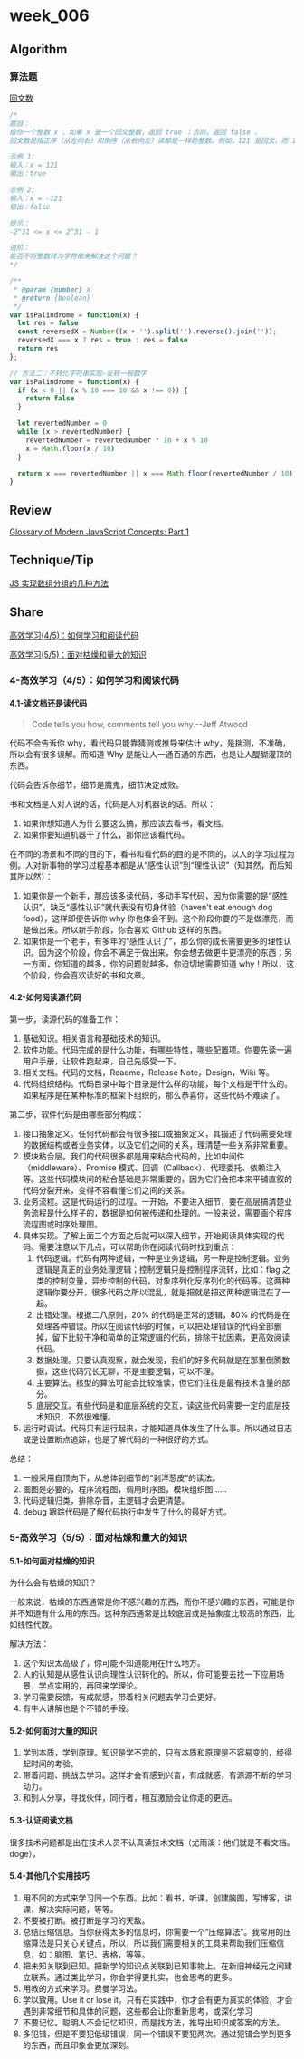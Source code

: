 # week_006

## Algorithm

### 算法题

[回文数](https://leetcode-cn.com/problems/palindrome-number/)

```js
/*
题目：
给你一个整数 x ，如果 x 是一个回文整数，返回 true ；否则，返回 false 。
回文数是指正序（从左向右）和倒序（从右向左）读都是一样的整数。例如，121 是回文，而 123 不是。

示例 1:
输入：x = 121
输出：true

示例 2:
输入：x = -121
输出：false

提示：
-2^31 <= x <= 2^31 - 1

进阶：
能否不将整数转为字符串来解决这个问题？
*/

/**
 * @param {number} x
 * @return {boolean}
 */
var isPalindrome = function(x) {
  let res = false
  const reversedX = Number((x + '').split('').reverse().join(''));
  reversedX === x ? res = true : res = false
  return res
};

// 方法二：不转化字符串实现-反转一般数字
var isPalindrome = function(x) {
  if (x < 0 || (x % 10 === 10 && x !== 0)) {
    return false
  }

  let revertedNumber = 0
  while (x > revertedNumber) {
    revertedNumber = revertedNumber * 10 + x % 10
    x = Math.floor(x / 10)
  }

  return x === revertedNumber || x === Math.floor(revertedNumber / 10)
}
```

## Review

[Glossary of Modern JavaScript Concepts: Part 1](https://cq036pgwqz.feishu.cn/docs/doccnq7Ao9t5yJCFqsnqWzbwZBg)

## Technique/Tip

[JS 实现数组分组的几种方法](https://cq036pgwqz.feishu.cn/docs/doccnEHyXgyghxMKSQHefKSitXb)

## Share

[高效学习(4/5)：如何学习和阅读代码](https://time.geekbang.org/column/article/14380?code=KHKYcoBU6vZa8nMglg7AWfDxxi3BWrz9INAzAY3umPk%3D)

[高效学习(5/5)：面对枯燥和量大的知识](https://time.geekbang.org/column/article/14389?code=KHKYcoBU6vZa8nMglg7AWfDxxi3BWrz9INAzAY3umPk%3D)

### 4-高效学习（4/5）：如何学习和阅读代码

#### 4.1-读文档还是读代码

> Code tells you how, comments tell you why.--Jeff Atwood

代码不会告诉你 why，看代码只能靠猜测或推导来估计 why，是揣测，不准确，所以会有很多误解。而知道 Why 是能让人一通百通的东西，也是让人醍醐灌顶的东西。

代码会告诉你细节，细节是魔鬼，细节决定成败。

书和文档是人对人说的话，代码是人对机器说的话。所以：

1. 如果你想知道人为什么要这么搞，那应该去看书，看文档。
2. 如果你要知道机器干了什么，那你应该看代码。

在不同的场景和不同的目的下，看书和看代码的目的是不同的，以人的学习过程为例。人对新事物的学习过程基本都是从“感性认识”到“理性认识”（知其然，而后知其所以然）：

1. 如果你是一个新手，那应该多读代码，多动手写代码，因为你需要的是“感性认识”，缺乏“感性认识”就代表没有切身体验（haven't eat enough dog food），这样即便告诉你 why 你也体会不到。这个阶段你要的不是做漂亮，而是做出来。所以新手阶段，你会喜欢 Github 这样的东西。
2. 如果你是一个老手，有多年的“感性认识了”，那么你的成长需要更多的理性认识。因为这个阶段，你会不满足于做出来，你会想去做更牛更漂亮的东西；另一方面，你知道的越多，你的问题就越多，你迫切地需要知道 why！所以，这个阶段，你会喜欢读好的书和文章。

#### 4.2-如何阅读源代码

第一步，读源代码的准备工作：

1. 基础知识。相关语言和基础技术的知识。
2. 软件功能。代码完成的是什么功能，有哪些特性，哪些配置项。你要先读一遍用户手册，让软件跑起来，自己先感受一下。
3. 相关文档。代码的文档，Readme，Release Note，Design，Wiki 等。
4. 代码组织结构。代码目录中每个目录是什么样的功能，每个文档是干什么的。如果程序是在某种标准的框架下组织的，那么恭喜你，这些代码不难读了。

第二步，软件代码是由哪些部分构成：

1. 接口抽象定义。任何代码都会有很多接口或抽象定义，其描述了代码需要处理的数据结构或者业务实体，以及它们之间的关系，理清楚一些关系非常重要。
2. 模块粘合层。我们的代码很多都是用来粘合代码的，比如中间件（middleware）、Promise 模式、回调（Callback）、代理委托、依赖注入等。这些代码模块间的粘合基础是非常重要的，因为它们会把本来平铺直叙的代码分裂开来，变得不容看懂它们之间的关系。
3. 业务流程。这是代码运行的过程。一开始，不要进入细节，要在高层搞清楚业务流程是什么样子的，数据是如何被传递和处理的。一般来说，需要画个程序流程图或时序处理图。
4. 具体实现。了解上面三个方面之后就可以深入细节，开始阅读具体实现的代码。需要注意以下几点，可以帮助你在阅读代码时找到重点：
   1. 代码逻辑。代码有两种逻辑，一种是业务逻辑，另一种是控制逻辑。业务逻辑是真正的业务处理逻辑；控制逻辑只是控制程序流转，比如：flag 之类的控制变量，异步控制的代码，对象序列化反序列化的代码等。这两种逻辑你要分开，很多代码之所以混乱，就是把就是把这两种逻辑混在了一起。
   2. 出错处理。根据二八原则，20% 的代码是正常的逻辑，80% 的代码是在处理各种错误。所以在阅读代码的时候，可以把处理错误的代码全部删掉，留下比较干净和简单的正常逻辑的代码，排除干扰因素，更高效阅读代码。
   3. 数据处理。只要认真观察，就会发现，我们的好多代码就是在那里倒腾数据，这些代码冗长无聊，不是主要逻辑，可以不理。
   4. 主要算法。核型的算法可能会比较难读，但它们往往是最有技术含量的部分。
   5. 底层交互。有些代码是和底层系统的交互，读这些代码需要一定的底层技术知识，不然很难懂。
5. 运行时调试。代码只有运行起来，才能知道具体发生了什么事。所以通过日志或是设置断点追踪，也是了解代码的一种很好的方式。

总结：

1. 一般采用自顶向下，从总体到细节的“剥洋葱皮”的读法。
2. 画图是必要的，程序流程图，调用时序图，模块组织图......
3. 代码逻辑归类，排除杂音，主逻辑才会更清楚。
4. debug 跟踪代码是了解代码执行中发生了什么的最好方式。

### 5-高效学习（5/5）：面对枯燥和量大的知识

#### 5.1-如何面对枯燥的知识

为什么会有枯燥的知识？

一般来说，枯燥的东西通常是你不感兴趣的东西，而你不感兴趣的东西，可能是你并不知道有什么用的东西。这种东西通常是比较底层或是抽象度比较高的东西，比如线性代数。

解决方法：

1. 这个知识太高级了，你可能不知道能用在什么地方。
2. 人的认知是从感性认识向理性认识转化的，所以，你可能要去找一下应用场景，学点实用的，再回来学理论。
3. 学习需要反馈，有成就感，带着相关问题去学习会更好。
4. 有牛人讲解也是个不错的手段。

#### 5.2-如何面对大量的知识

1. 学到本质，学到原理。知识是学不完的，只有本质和原理是不容易变的，经得起时间的考验。
2. 带着问题、挑战去学习。这样才会有感到兴奋，有成就感，有源源不断的学习动力。
3. 和别人分享，寻找伙伴，同行者，相互激励会让你走的更远。

#### 5.3-认证阅读文档

很多技术问题都是出在技术人员不认真读技术文档（尤雨溪：他们就是不看文档。doge）。

#### 5.4-其他几个实用技巧

1. 用不同的方式来学习同一个东西。比如：看书，听课，创建脑图，写博客，讲课，解决实际问题，等等。
2. 不要被打断。被打断是学习的天敌。
3. 总结压缩信息。当你获得太多的信息时，你需要一个“压缩算法”。我常用的压缩算法是只关心关键点，所以，所以我们需要相关的工具来帮助我们压缩信息，如：脑图、笔记、表格，等等。
4. 把未知关联到已知。把新学的知识点关联到已知事物上。在新旧神经元之间建立联系。通过类比学习，你会学得更扎实，也会思考的更多。
5. 用教的方式来学习。费曼学习法。
6. 学以致用。Use it or lose it。只有在实践中，你才会有更为真实的体验，才会遇到非常细节和具体的问题，这些都会让你重新思考，或深化学习
7. 不要记忆。聪明人不会记忆知识，而是找方法，推导出知识或答案的方法。
8. 多犯错，但是不要犯低级错误，同一个错误不要犯两次。通过犯错会学到更多的东西，而且印象会更加深刻。
